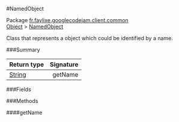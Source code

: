 #NamedObject

Package [fr.faylixe.googlecodejam.client.common](nullfr/faylixe/googlecodejam/client/common)<br>
[Object]() > [NamedObject]()

<p>Class that represents a object which
 could be identified by a name.</p>

###Summary


Return type | Signature
--- | ---:
[String]() | getName

###Fields


###Methods

####getName



